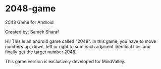 # 2048-game
2048 Game for Android

Created by: Sameh Sharaf

Hi! This is an android game called "2048". In this game, you have to move numbers up, down, left or right to sum each adjacent identical tiles and finally get the target number 2048.

This game version is exclusively developed for MindValley.

